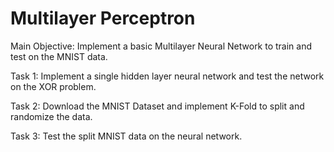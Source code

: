 # Multilayer Perceptron
Main Objective: Implement a basic Multilayer Neural Network to train and test on the MNIST data.

Task 1:
Implement a single hidden layer neural network and test the network on the XOR problem.

Task 2:
Download the MNIST Dataset and implement K-Fold to split and randomize the data.

Task 3:
Test the split MNIST data on the neural network.

